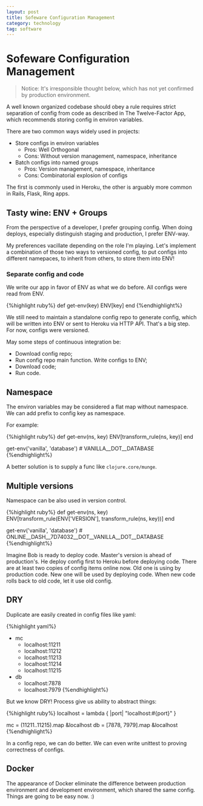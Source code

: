 ```yaml
---
layout: post
title: Sofeware Configuration Management
category: technology
tag: software
---
```


# Sofeware Configuration Management

> Notice: It's irresponsible thought below, which has not yet confirmed by production environment.

A well known organized codebase should obey a rule requires strict separation
of config from code as described in The Twelve-Factor App, which recommends storing
config in environ variables.

There are two common ways widely used in projects:

* Store configs in environ variables
  * Pros: Well Orthogonal
  * Cons: Without version management, namespace, inheritance
* Batch configs into named groups
  * Pros: Version management, namespace, inheritance
  * Cons: Combinatorial explosion of configs

The first is commonly used in Heroku, the other is arguably more common in Rails, Flask, Ring apps.

## Tasty wine: ENV + Groups

From the perspective of a developer, I prefer grouping config.
When doing deploys, especially distinguish staging and production, I
prefer ENV-way.

My preferences vacillate depending on the role I'm playing.
Let's implement a combination of those two ways to versioned config,
to put configs into different namepaces, to inherit from others,
to store them into ENV!

### Separate config and code

We write our app in favor of ENV as what we do before.
All configs were read from ENV.

{%highlight ruby%}
def get-env(key)
  ENV[key]
end
{%endhighlight%}

We still need to maintain a standalone config repo to generate config,
which will be written into ENV or sent to Heroku via HTTP API.
That's a big step.
For now, configs were versioned.

May some steps of continuous integration be:

* Download config repo;
* Run config repo main function. Write configs to ENV;
* Download code;
* Run code.


## Namespace

The environ variables may be considered a flat map without namespace.
We can add prefix to config key as namespace.

For example:

{%highlight ruby%}
def get-env(ns, key)
  ENV[transform_rule(ns, key)]
end

get-env('vanilla', 'database') # VANILLA__DOT__DATABASE
{%endhighlight%}

A better solution is to supply a func like `clojure.core/munge`.

## Multiple versions

Namespace can be also used in version control.

{%highlight ruby%}
def get-env(ns, key)
  ENV[transform_rule(ENV['VERSION'], transform_rule(ns, key))]
end

get-env('vanilla', 'database') # ONLINE__DASH__7D74032__DOT__VANILLA__DOT__DATABASE
{%endhighlight%}

Imagine Bob is ready to deploy code.
Master's version is ahead of production's.
He deploy config first to Heroku before deploying code.
There are at least two copies of config items online now.
Old one is using by production code.
New one will be used by deploying code.
When new code rolls back to old code, let it use old config.

## DRY

Duplicate are easily created in config files like yaml:

{%highlight yaml%}
- mc
  - localhost:11211
  - localhost:11212
  - localhost:11213
  - localhost:11214
  - localhost:11215
- db
  - localhost:7878
  - localhost:7979
{%endhighlight%}

But we know DRY!
Process give us ability to abstract things:

{%highlight ruby%}
localhost = lambda { |port| "localhost:#{port}" }

mc = (11211..11215).map &localhost
db = [7878, 7979].map &localhost
{%endhighlight%}

In a config repo, we can do better.
We can even write unittest to proving correctness of configs.

## Docker

The appearance of Docker eliminate the difference between production environment
and development environment, which shared the same config.
Things are going to be easy now. :)
